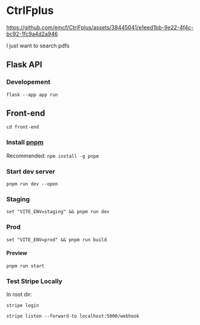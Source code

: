 # CtrlFplus

https://github.com/emcf/CtrlFplus/assets/38445041/e1eed1bb-9e22-4f4c-bc92-1fc9a4d2a946


I just want to search pdfs

## Flask API

### Developement

`flask --app app run`

## Front-end

`cd front-end`

### Install [pnpm](https://pnpm.io/installation)

Recommended: `npm install -g pnpm`

### Start dev server

`pnpm run dev --open`

### Staging

`set "VITE_ENV=staging" && pnpm run dev`

### Prod

`set "VITE_ENV=prod" && pnpm run build`

#### Preview

`pnpm run start`

### Test Stripe Locally
In root dir:

`stripe login`

`stripe listen --forward-to localhost:5000/webhook`


